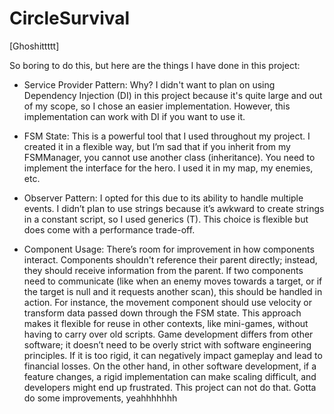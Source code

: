 # CircleSurvival
[Ghoshittttt]

So boring to do this, but here are the things I have done in this project:

- Service Provider Pattern: Why? I didn't want to plan on using Dependency Injection (DI) in this project because it's quite large and out of my scope, so I chose an easier implementation. However, this implementation can work with DI if you want to use it.

- FSM State: This is a powerful tool that I used throughout my project. I created it in a flexible way, but I’m sad that if you inherit from my FSMManager, you cannot use another class (inheritance). You need to implement the interface for the hero. I used it in my map, my enemies, etc.

- Observer Pattern: I opted for this due to its ability to handle multiple events. I didn’t plan to use strings because it’s awkward to create strings in a constant script, so I used generics (T). This choice is flexible but does come with a performance trade-off.

- Component Usage: There’s room for improvement in how components interact. Components shouldn't reference their parent directly; instead, they should receive information from the parent. If two components need to communicate (like when an enemy moves towards a target, or if the target is null and it requests another scan), this should be handled in action. For instance, the movement component should use velocity or transform data passed down through the FSM state. This approach makes it flexible for reuse in other contexts, like mini-games, without having to carry over old scripts. Game development differs from other software; it doesn’t need to be overly strict with software engineering principles. If it is too rigid, it can negatively impact gameplay and lead to financial losses. On the other hand, in other software development, if a feature changes, a rigid implementation can make scaling difficult, and developers might end up frustrated. This project can not do that. Gotta do some improvements, yeahhhhhhh



